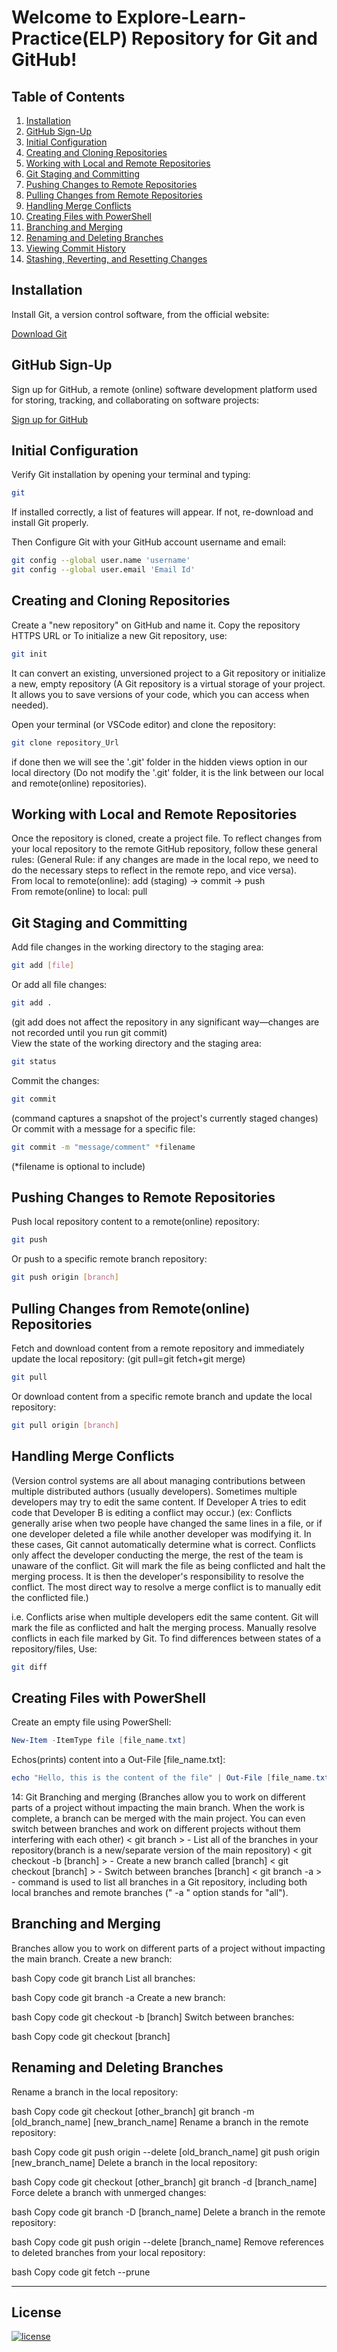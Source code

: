 # Welcome to Explore-Learn-Practice(ELP) Repository for Git and GitHub!

## Table of Contents

1. [Installation](#installation)
2. [GitHub Sign-Up](#github-sign-up)
3. [Initial Configuration](#initial-configuration)
4. [Creating and Cloning Repositories](#creating-and-cloning-repositories)
5. [Working with Local and Remote Repositories](#working-with-local-and-remote-repositories)
6. [Git Staging and Committing](#git-staging-and-committing)
7. [Pushing Changes to Remote Repositories](#pushing-changes-to-remote-repositories)
8. [Pulling Changes from Remote Repositories](#pulling-changes-from-remote-repositories)
9. [Handling Merge Conflicts](#handling-merge-conflicts)
10. [Creating Files with PowerShell](#creating-files-with-powershell)
11. [Branching and Merging](#branching-and-merging)
12. [Renaming and Deleting Branches](#renaming-and-deleting-branches)
13. [Viewing Commit History](#viewing-commit-history)
14. [Stashing, Reverting, and Resetting Changes](#stashing-reverting-and-resetting-changes)

## Installation

Install Git, a version control software, from the official website:

[Download Git](https://git-scm.com/downloads)

## GitHub Sign-Up

Sign up for GitHub, a remote (online) software development platform used for storing, tracking, and collaborating on software projects:

[Sign up for GitHub](https://github.com/)

## Initial Configuration

Verify Git installation by opening your terminal and typing:
```bash
git
```
If installed correctly, a list of features will appear. If not, re-download and install Git properly.

Then Configure Git with your GitHub account username and email:
```bash
git config --global user.name 'username'
git config --global user.email 'Email Id'
```

## Creating and Cloning Repositories
Create a "new repository" on GitHub and name it. Copy the repository HTTPS URL or To initialize a new Git repository, use:
```bash
git init
```
It can convert an existing, unversioned project to a Git repository or initialize a new, empty repository
(A Git repository is a virtual storage of your project. It allows you to save versions of your code, which you can access when needed).

Open your terminal (or VSCode editor) and clone the repository:
```bash
git clone repository_Url
```
if done then we will see the '.git' folder in the hidden views option in our local directory
(Do not modify the '.git' folder, it is the link between our local and remote(online) repositories).

## Working with Local and Remote Repositories
Once the repository is cloned, create a project file. To reflect changes from your local repository to the remote GitHub repository, follow these general rules:
(General Rule: if any changes are made in the local repo, we need to do the necessary steps to reflect in the remote repo, and vice versa). <br> 
From local to remote(online): add (staging) -> commit -> push <br> 
From remote(online) to local: pull

## Git Staging and Committing
Add file changes in the working directory to the staging area:
```bash
git add [file]
```
Or add all file changes:
```bash
git add .
```
(git add does not affect the repository in any significant way—changes are not recorded until you run git commit) <br>
View the state of the working directory and the staging area:
```bash
git status
```
Commit the changes:
```bash
git commit 
```
(command captures a snapshot of the project's currently staged changes) <br>
Or commit with a message for a specific file:
```bash
git commit -m "message/comment" *filename
```
(*filename is optional to include)

## Pushing Changes to Remote Repositories
Push local repository content to a remote(online) repository:
```bash
git push
```
Or push to a specific remote branch repository:
```bash
git push origin [branch]
```

## Pulling Changes from Remote(online) Repositories
Fetch and download content from a remote repository and immediately update the local repository: (git pull=git fetch+git merge)
```bash
git pull
```
Or download content from a specific remote branch and update the local repository:
```bash
git pull origin [branch]
```

## Handling Merge Conflicts
(Version control systems are all about managing contributions between multiple distributed authors (usually developers).
Sometimes multiple developers may try to edit the same content. 
If Developer A tries to edit code that Developer B is editing a conflict may occur.)
(ex: Conflicts generally arise when two people have changed the same lines in a file, or if one developer deleted a file while another developer was modifying it.
In these cases, Git cannot automatically determine what is correct. Conflicts only affect the developer conducting the merge, the rest of the team is unaware of the conflict.
Git will mark the file as being conflicted and halt the merging process. It is then the developer's responsibility to resolve the conflict.
The most direct way to resolve a merge conflict is to manually edit the conflicted file.) <br>

i.e. Conflicts arise when multiple developers edit the same content. Git will mark the file as conflicted and halt the merging process. Manually resolve conflicts in each file marked by Git. 
To find differences between states of a repository/files, Use:
```bash
git diff
```

## Creating Files with PowerShell
Create an empty file using PowerShell:
```powershell
New-Item -ItemType file [file_name.txt]
```
Echos(prints) content into a Out-File [file_name.txt]:
```powershell
echo "Hello, this is the content of the file" | Out-File [file_name.txt]
```


14: Git Branching and merging
    (Branches allow you to work on different parts of a project without impacting the main branch.
    When the work is complete, a branch can be merged with the main project.
    You can even switch between branches and work on different projects without them interfering with each other)
    < git branch > - List all of the branches in your repository(branch is a new/separate version of the main repository)
    < git checkout -b [branch] > - Create a new branch called [branch]
    < git checkout [branch] > - Switch between branches [branch]
    < git branch -a > - command is used to list all branches in a Git repository, including both local branches and remote branches
    (" -a " option stands for "all").
    
## Branching and Merging
Branches allow you to work on different parts of a project without impacting the main branch. Create a new branch:

bash
Copy code
git branch
List all branches:

bash
Copy code
git branch -a
Create a new branch:

bash
Copy code
git checkout -b [branch]
Switch between branches:

bash
Copy code
git checkout [branch]

## Renaming and Deleting Branches
Rename a branch in the local repository:

bash
Copy code
git checkout [other_branch]
git branch -m [old_branch_name] [new_branch_name]
Rename a branch in the remote repository:

bash
Copy code
git push origin --delete [old_branch_name]
git push origin [new_branch_name]
Delete a branch in the local repository:

bash
Copy code
git checkout [other_branch]
git branch -d [branch_name]
Force delete a branch with unmerged changes:

bash
Copy code
git branch -D [branch_name]
Delete a branch in the remote repository:

bash
Copy code
git push origin --delete [branch_name]
Remove references to deleted branches from your local repository:

bash
Copy code
git fetch --prune




-----------------------------------------------------------------------------------------------------------------------------------------------------------------------------------------------------------------------------------------
## License

[![license](https://img.shields.io/github/license/rahulkrishy/ELP_Github?style=for-the-badge)](LICENSE)
